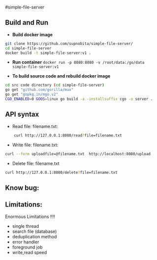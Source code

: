 #simple-file-server

## Build and Run
- **Build docker image**
``` bash
git clone https://github.com/supnobita/simple-file-server/
cd simple-file-server
docker build -t simple-file-server:v1 .
```

- **Run container**
```docker run -p 8080:8080 -v /root/data:/go/data simple-file-server:v1```

- **To build source code and rebuild docker image**
``` bash
cd src code directory (cd simple-file-server)
go get "github.com/gorilla/mux"
go get "gopkg.in/mgo.v2"
CGO_ENABLED=0 GOOS=linux go build -a -installsuffix cgo -o server . 
```

## API syntax
- Read file: filename.txt:
``` bash
    curl http://127.0.0.1:8080/read?file=filename.txt
```
- Write file: filename.txt:
``` bash
curl --form uploadfile=@filename.txt  http://localhost:8080/upload
```
- Delete file: filename.txt
``` bash
curl http://127.0.0.1:8080/delete?file=filename.txt
```

## Know bug:


## Limitations:
Enormous Limitations !!!!
- single thread
- search file (database)
- deduplication method
- error handler
- foreground job
- write,read speed
